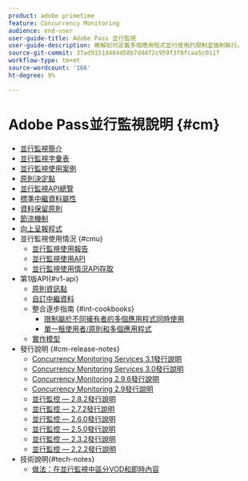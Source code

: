 ```yaml
---
product: adobe primetime
feature: Concurrency Monitoring
audience: end-user
user-guide-title: Adobe Pass 並行監視
user-guide-description: 瞭解如何定義多個應用程式並行使用的限制並強制執行。
source-git-commit: 37ad9151d404d58b7d4df2c959f3f8fcaa5c011f
workflow-type: tm+mt
source-wordcount: '166'
ht-degree: 9%

---
```



# Adobe Pass並行監視說明 {#cm}

+ [並行監視簡介](cm-home.md)
+ [並行監視字彙表](cm-glossary.md)
+ [並行監視使用案例](cm-use-cases.md)
+ [原則決定點](cm-policy-decision-point.md)
+ [並行監視API總覽](cm-api-overview.md)
+ [標準中繼資料屬性](standard-metadata-attributes.md)
+ [資料保留原則](data-retention-policy.md)
+ [節流機制](throttling-mechanism.md)
+ [向上呈報程式](cm-escalation-procedures.md)
+ 並行監視使用情況 {#cmu}
   + [並行監視使用報告](cm-usage-reports.md)
   + [並行監視使用API](cmu-api.md)
   + [並行監視使用情況API存取](cmu-api-access.md)
+ 第1版API{#v1-api}
   + [原則資訊點](policy-info-pt-versionone.md)
   + [自訂中繼資料](custom-metadata.md)
   + 整合逐步指南 {#int-cookbooks}
      + [限制屬於不同擁有者的多個應用程式同時使用](restrict-concurr-usage-mult-apps.md)
      + [單一租使用者/原則和多個應用程式](single-tenant-policy-mult-app.md)
   + [實作模型](implementation-models.md)
+ 發行說明 {#cm-release-notes}
   + [Concurrency Monitoring Services 3.1發行說明](rn-cm-services-31.md)
   + [Concurrency Monitoring Services 3.0發行說明](rn-cm-services-30.md)
   + [Concurrency Monitoring 2.9.6發行說明](rn-cm-296.md)
   + [Concurrency Monitoring 2.9發行說明](rn-cm-29.md)
   + [並行監控 — 2.8.2發行說明](rn-cm-282.md)
   + [並行監控 — 2.7.2發行說明](rn-cm-272.md)
   + [並行監控 — 2.6.0發行說明](rn-cm-260.md)
   + [並行監控 — 2.5.0發行說明](rn-cm-250.md)
   + [並行監控 — 2.3.2發行說明](rn-cm-232.md)
   + [並行監控 — 2.2.2發行說明](rn-cm-222.md)
+ 技術說明{#tech-notes}
   + [做法：在並行監視中區分VOD和即時內容](vod-live-dist.md)

<!--    + [Usage reports](usage-rep-versionone.md) -->
